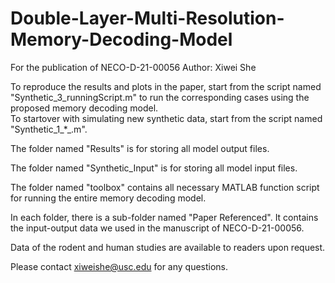# Double-Layer-Multi-Resolution-Memory-Decoding-Model
For the publication of NECO-D-21-00056
Author: Xiwei She

To reproduce the results and plots in the paper, start from the script named "Synthetic_3_runningScript.m" to run the corresponding cases using the proposed memory decoding model.  
To startover with simulating new synthetic data, start from the script named "Synthetic_1_*_.m". 

The folder named "Results" is for storing all model output files.

The folder named "Synthetic_Input" is for storing all model input files.

The folder named "toolbox" contains all necessary MATLAB function script for running the entire memory decoding model.


In each folder, there is a sub-folder named "Paper Referenced".  It contains the input-output data we used in the manuscript of NECO-D-21-00056. 

Data of the rodent and human studies are available to readers upon request.

Please contact xiweishe@usc.edu for any questions.
